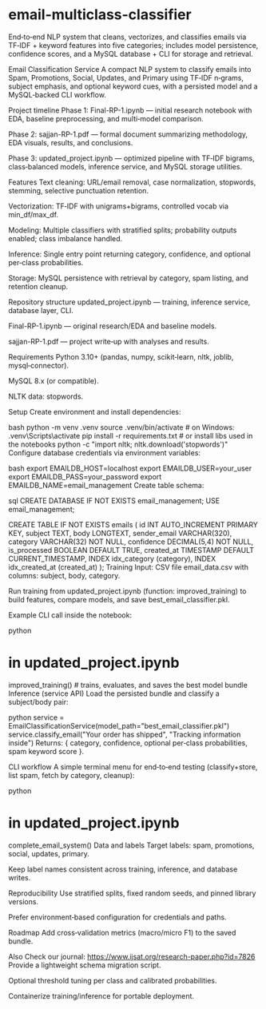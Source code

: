 # email-multiclass-classifier
End‑to‑end NLP system that cleans, vectorizes, and classifies emails via TF‑IDF + keyword features into five categories; includes model persistence, confidence scores, and a MySQL database + CLI for storage and retrieval.


Email Classification Service
A compact NLP system to classify emails into Spam, Promotions, Social, Updates, and Primary using TF‑IDF n‑grams, subject emphasis, and optional keyword cues, with a persisted model and a MySQL‑backed CLI workflow.

Project timeline
Phase 1: Final-RP-1.ipynb — initial research notebook with EDA, baseline preprocessing, and multi‑model comparison.

Phase 2: sajjan-RP-1.pdf — formal document summarizing methodology, EDA visuals, results, and conclusions.

Phase 3: updated_project.ipynb — optimized pipeline with TF‑IDF bigrams, class‑balanced models, inference service, and MySQL storage utilities.

Features
Text cleaning: URL/email removal, case normalization, stopwords, stemming, selective punctuation retention.

Vectorization: TF‑IDF with unigrams+bigrams, controlled vocab via min_df/max_df.

Modeling: Multiple classifiers with stratified splits; probability outputs enabled; class imbalance handled.

Inference: Single entry point returning category, confidence, and optional per‑class probabilities.

Storage: MySQL persistence with retrieval by category, spam listing, and retention cleanup.

Repository structure
updated_project.ipynb — training, inference service, database layer, CLI.

Final-RP-1.ipynb — original research/EDA and baseline models.

sajjan-RP-1.pdf — project write‑up with analyses and results.

Requirements
Python 3.10+ (pandas, numpy, scikit‑learn, nltk, joblib, mysql‑connector).

MySQL 8.x (or compatible).

NLTK data: stopwords.

Setup
Create environment and install dependencies:

bash
python -m venv .venv
source .venv/bin/activate  # on Windows: .venv\Scripts\activate
pip install -r requirements.txt  # or install libs used in the notebooks
python -c "import nltk; nltk.download('stopwords')"
Configure database credentials via environment variables:

bash
export EMAILDB_HOST=localhost
export EMAILDB_USER=your_user
export EMAILDB_PASS=your_password
export EMAILDB_NAME=email_management
Create table schema:

sql
CREATE DATABASE IF NOT EXISTS email_management;
USE email_management;

CREATE TABLE IF NOT EXISTS emails (
  id INT AUTO_INCREMENT PRIMARY KEY,
  subject TEXT,
  body LONGTEXT,
  sender_email VARCHAR(320),
  category VARCHAR(32) NOT NULL,
  confidence DECIMAL(5,4) NOT NULL,
  is_processed BOOLEAN DEFAULT TRUE,
  created_at TIMESTAMP DEFAULT CURRENT_TIMESTAMP,
  INDEX idx_category (category),
  INDEX idx_created_at (created_at)
);
Training
Input: CSV file email_data.csv with columns: subject, body, category.

Run training from updated_project.ipynb (function: improved_training) to build features, compare models, and save best_email_classifier.pkl.

Example CLI call inside the notebook:

python
# in updated_project.ipynb
improved_training()  # trains, evaluates, and saves the best model bundle
Inference (service API)
Load the persisted bundle and classify a subject/body pair:

python
service = EmailClassificationService(model_path="best_email_classifier.pkl")
service.classify_email("Your order has shipped", "Tracking information inside")
Returns: { category, confidence, optional per‑class probabilities, spam keyword score }.

CLI workflow
A simple terminal menu for end‑to‑end testing (classify+store, list spam, fetch by category, cleanup):

python
# in updated_project.ipynb
complete_email_system()
Data and labels
Target labels: spam, promotions, social, updates, primary.

Keep label names consistent across training, inference, and database writes.

Reproducibility
Use stratified splits, fixed random seeds, and pinned library versions.

Prefer environment‑based configuration for credentials and paths.

Roadmap
Add cross‑validation metrics (macro/micro F1) to the saved bundle.


Also Check our journal: https://www.ijsat.org/research-paper.php?id=7826
Provide a lightweight schema migration script.

Optional threshold tuning per class and calibrated probabilities.

Containerize training/inference for portable deployment.
